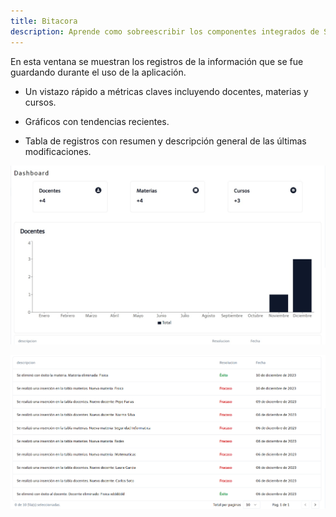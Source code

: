 ```yaml
---
title: Bitacora
description: Aprende como sobreescribir los componentes integrados de Starlight para agregar elementos personalizados a la interfaz de tu sitio de documentación.
---
```



En esta ventana se muestran los registros de la información que se fue guardando durante el uso de la aplicación.

- Un vistazo rápido a métricas claves incluyendo docentes, materias y cursos.

- Gráficos con tendencias recientes.

- Tabla de registros con resumen y descripción general de las últimas modificaciones.

![Ventana de login de la aplicación](../../../assets/bitacora.jpg)




![Ventana de login de la aplicación](../../../assets/bitacora2.png)
